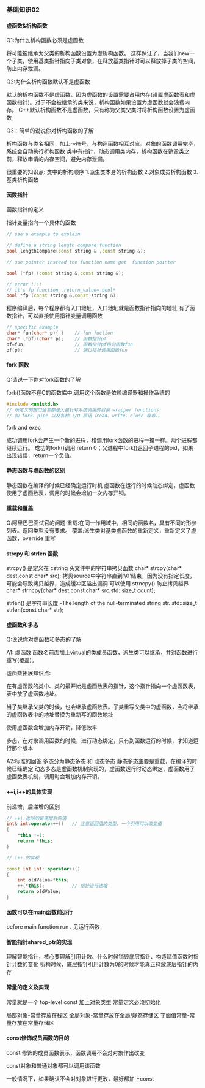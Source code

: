 ### 基础知识02

#### 虚函数&析构函数

Q1:为什么析构函数必须是虚函数

将可能被继承为父类的析构函数设置为虚析构函数。
这样保证了，当我们new一个子类，使用基类指针指向子类对象，在释放基类指针时可以释放掉子类的空间，防止内存泄漏。

Q2:为什么析构函数默认不是虚函数

默认的析构函数不是虚函数，因为虚函数的设置需要占用内存(设置虚函数表和虚函数指针)。对于不会被继承的类来说，析构函数如果设置为虚函数就会浪费内存。
C++默认析构函数不是虚函数，只有称为父类父类时将析构函数设置为虚函数

Q3：简单的说说你对析构函数的了解

析构函数与类名相同，加上～符号，与构造函数相互对应。对象的函数调用完毕，系统会自动执行析构函数
类中有指针，动态调用类内存，析构函数在销毁类之前，释放申请的内存空间，避免内存泄漏。

很重要的知识点: 类中的析构顺序
1.派生类本身的析构函数 2.对象成员析构函数 3.基类析构函数



#### 函数指针

函数指针的定义

指针变量指向一个具体的函数
```cpp
// use a example to explain

// define a string length compare function
bool lengthCompare(const string & ,const string &);  

// use pointer instead the function name get  function pointer

bool (*fp) (const string &,const string &);

// error !!!!
// it's fp function ,return_value= bool*
bool *fp (const string &,const string &); 
```

程序编译后，每个程序都有入口地址，入口地址就是函数指针指向的地址
有了函数指针，可以直接使用指针变量调用函数

```cpp
// specific example
char* fun(char* p){ }    // fun fuction
char* (*pf)(char* p);    // 函数指针pf
pf=fun;                  // 函数指针pf指向函数fun
pf(p);                   // 通过指针调用函数fun
```

#### fork 函数
Q:请说一下你对fork函数的了解

fork()函数不在C的函数库中,调用这个函数是依赖编译器和操作系统的
```cpp
#include <unistd.h>
// 所定义的接口通常都是大量针对系统调用的封装 wrapper functions
// 如 fork、pipe 以及各种 I/O 原语（read、write、close 等等）。
```

fork and exec

成功调用fork会产生一个新的进程，和调用fork函数的进程一摸一样。两个进程都继续运行。
成功的fork()调用 return 0；父进程中fork()返回子进程的pid，如果出现错误，return一个负值。

#### 静态函数与虚函数的区别

静态函数在编译的时候已经确定运行时机
虚函数在运行的时候动态绑定，虚函数使用了虚函数表，调用的时候会增加一次内存开销。

#### 重载和覆盖
Q:阿里巴巴面试官的问题
重载:在同一作用域中，相同的函数名，具有不同的形参列表。返回类型没有要求。
覆盖:派生类对基类虚函数的重新定义，重新定义了虚函数，override 重写


#### strcpy 和 strlen 函数

strcpy() 是定义在 cstring 头文件中的字符串拷贝函数
char* strcpy(char* dest,const char* src); 
拷贝source中字符串直到'\0'结束，因为没有指定长度，可能会导致拷贝越界，造成缓冲区溢出漏洞
可以使用  strncpy() 防止拷贝越界
char* strncpy(char* dest,const char* src,std::size_t count);

strlen() 是字符串长度  -The length of the null-terminated string str.
std::size_t strlen(const char* str);


#### 虚函数和多态
Q:说说你对虚函数和多态的了解

A1:
虚函数 函数名前面加上virtual的类成员函数，派生类可以继承，并对函数进行重写(覆盖)。

虚函数拓展知识点:

在有虚函数的类中、类的最开始是虚函数表的指针，这个指针指向一个虚函数表，表中放了虚函数地址。

当子类继承父类的时候，也会继承虚函数表。子类重写父类中的虚函数，会将继承的虚函数表中的地址替换为重新写的函数地址

使用虚函数会增加内存开销，降低效率

多态，在对象调用函数的时候，进行动态绑定，只有到函数运行的时候，才知道运行那个版本

A2:标准的回答
多态分为静态多态 和 动态多态
静态多态主要是重载，在编译的时候已经确定
动态多态是虚函数机制实现的，虚函数运行时动态绑定，虚函数用了虚函数表机制，调用时会增加内存开销。

#### ++i,i++的具体实现
前递增，后递增的区别 
```cpp
// ++i 返回的是递增后的值
int& int:operator++()   // 注意返回值的类型，一个引用可以改变值
{
    *this +=1;
    return *this;
}

// i++ 的实现

const int int::operator++()
{
    int oldValue=*this;
    ++(*this);          // 指针进行递增
    return oldValue;
}
```

#### 函数可以在main函数前运行
before main function run .
见运行函数


#### 智能指针shared_ptr的实现
理解智能指针，核心要理解引用计数、什么时候销毁底层指针、构造赋值函数时指针计数的变化
析构时候，底层指针引用计数为0的时候才能真正释放底层指针的内存


#### 常量的定义及实现
常量就是一个 top-level const 加上对象类型
常量定义必须初始化

局部对象-常量存放在栈区
全局对象-常量存放在全局/静态存储区
字面值常量-常量存放在常量存储区

#### const修饰成员函数的目的
const 修饰的成员函数表示，函数调用不会对对象作出改变

const对象和普通对象都可以调用该函数

一般情况下，如果确认不会对对象进行更改，最好都加上const









